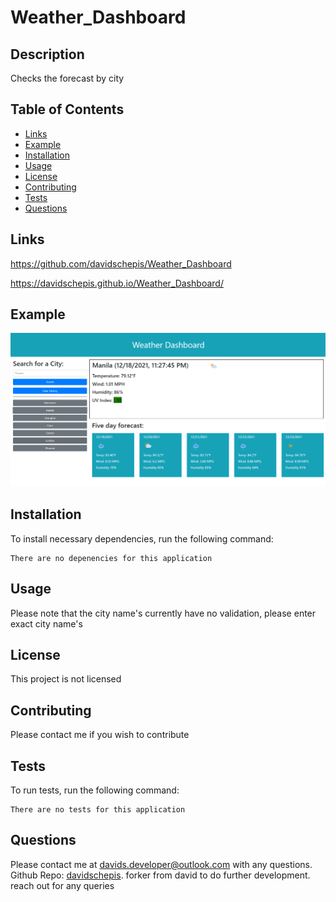 # Weather_Dashboard

## Description
Checks the forecast by city

## Table of Contents

- [Links](#links)
- [Example](#example)
- [Installation](#installation)
- [Usage](#usage)
- [License](#license)
- [Contributing](#contributing)
- [Tests](#tests)
- [Questions](#questions)

 ## Links
https://github.com/davidschepis/Weather_Dashboard

https://davidschepis.github.io/Weather_Dashboard/

 ## Example
![Screenshot](assets/images/screenshot.png)

 ## Installation
To install necessary dependencies, run the following command:

```
There are no depenencies for this application
```

 ## Usage
Please note that the city name's currently have no validation, please enter exact city name's

 ## License
This project is not licensed

 ## Contributing
Please contact me if you wish to contribute

 ## Tests
To run tests, run the following command:

```
There are no tests for this application
```

 ## Questions
Please contact me at [davids.developer@outlook.com](davids.developer@outlook.com) with any questions.
Github Repo: [davidschepis](https://github.com/davidschepis).
forker from david to do further development. reach out for any queries
